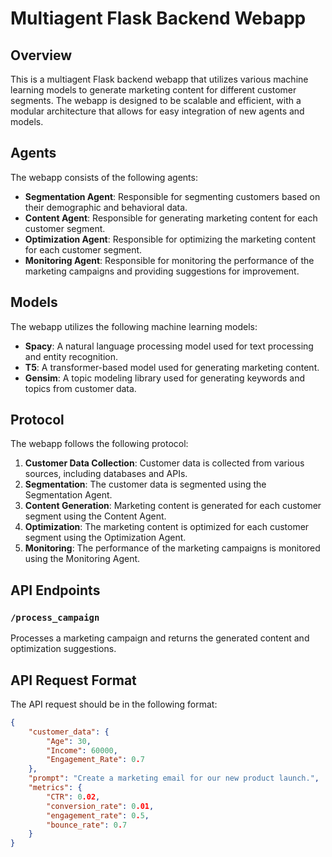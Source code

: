 # Multiagent Flask Backend Webapp

## Overview
This is a multiagent Flask backend webapp that utilizes various machine learning models to generate marketing content for different customer segments. The webapp is designed to be scalable and efficient, with a modular architecture that allows for easy integration of new agents and models.

## Agents
The webapp consists of the following agents:

- **Segmentation Agent**: Responsible for segmenting customers based on their demographic and behavioral data.
- **Content Agent**: Responsible for generating marketing content for each customer segment.
- **Optimization Agent**: Responsible for optimizing the marketing content for each customer segment.
- **Monitoring Agent**: Responsible for monitoring the performance of the marketing campaigns and providing suggestions for improvement.

## Models
The webapp utilizes the following machine learning models:

- **Spacy**: A natural language processing model used for text processing and entity recognition.
- **T5**: A transformer-based model used for generating marketing content.
- **Gensim**: A topic modeling library used for generating keywords and topics from customer data.

## Protocol
The webapp follows the following protocol:

1. **Customer Data Collection**: Customer data is collected from various sources, including databases and APIs.
2. **Segmentation**: The customer data is segmented using the Segmentation Agent.
3. **Content Generation**: Marketing content is generated for each customer segment using the Content Agent.
4. **Optimization**: The marketing content is optimized for each customer segment using the Optimization Agent.
5. **Monitoring**: The performance of the marketing campaigns is monitored using the Monitoring Agent.

## API Endpoints

### `/process_campaign`
Processes a marketing campaign and returns the generated content and optimization suggestions.

## API Request Format
The API request should be in the following format:

```json
{
    "customer_data": {
        "Age": 30,
        "Income": 60000,
        "Engagement_Rate": 0.7
    },
    "prompt": "Create a marketing email for our new product launch.",
    "metrics": {
        "CTR": 0.02,
        "conversion_rate": 0.01,
        "engagement_rate": 0.5,
        "bounce_rate": 0.7
    }
}
